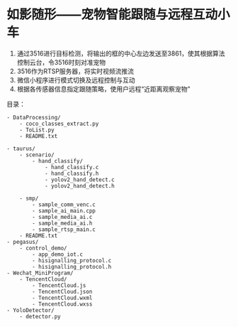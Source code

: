 # 如影随形——宠物智能跟随与远程互动小车
1. 通过3516进行目标检测，将输出的框的中心左边发送至3861，使其根据算法控制云台，令3516时刻对准宠物
2. 3516作为RTSP服务器，将实时视频流推流
3. 微信小程序进行模式切换及远程控制与互动
4. 根据各传感器信息指定跟随策略，使用户远程“近距离观察宠物”

目录：
```
- DataProcessing/
    - coco_classes_extract.py
    - ToList.py
    - README.txt

- taurus/
    - scenario/
        - hand_classify/
            - hand_classify.c
            - hand_classify.h
            - yolov2_hand_detect.c
            - yolov2_hand_detect.h
        
    - smp/
        - sample_comm_venc.c
        - sample_ai_main.cpp
        - sample_media_ai.c
        - sample_media_ai.h
        - sample_rtsp_main.c
    - README.txt
- pegasus/
    - control_demo/
        - app_demo_iot.c
        - hisignalling_protocol.c
        - hisignalling_protocol.h
- Wechat_MiniProgram/
    - TencentCloud/
        - TencentCloud.js
        - TencentCloud.json
        - TencentCloud.wxml
        - TencentCloud.wxss
- YoloDetector/
    - detector.py
```